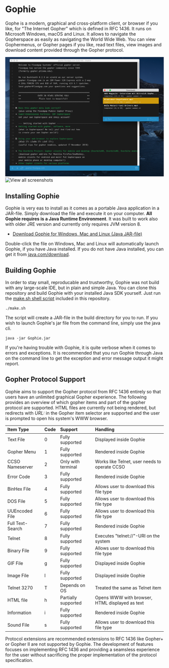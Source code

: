 # Gophie

Gophe is a modern, graphical and cross-platform client, or browser if you like, for "The Internet Gopher" which is defined in RFC 1436. It runs on Microsoft Windows, macOS and Linux. It allows to navigate the Gopherspace as easily as navigating the World Wide Web. You can view Gophermenus, or Gopher pages if you like, read text files, view images and download content provided through the Gopher protocol.

![Gophie on macOS](/screenshot/macos.png)
![View all screenshots](/screenshot/)

## Installing Gophie

Gophie is very eas to install as it comes as a portable Java application in a JAR-file. Simply download the file and execute it on your computer. **All Gophie requires is a Java Runtime Environment**. It was built to work also with older JRE version and currently only requires JVM version 8.

- [Download Gophie for Windows, Mac and Linux (Java JAR-file)](https://github.com/jankammerath/gophie/raw/master/build/Gophie.jar)

Double-click the file on Windows, Mac and Linux will automatically launch Gophie, if you have Java installed. If you do not have Java installed, you can get it from [java.com/download](java.com/download).

## Building Gophie

In order to stay small, reproducable and trustworthy, Gophie was not build with any large-scale IDE, but in plain and simple Java. You can clone this repository and build Gophie with your installed Java SDK yourself. Just run the [make.sh shell script](make.sh) included in this repository.

```
./make.sh
```

The script will create a JAR-file in the build directory for you to run. If you wish to launch Gophie's jar file from the command line, simply use the java cli.

```
java -jar Gophie.jar
```

If you're having trouble with Gophie, it is quite verbose when it comes to errors and exceptions. It is recommended that you run Gophie through Java on the command line to get the exception and error message output it might report.

## Gopher Protocol Support

Gophie aims to support the Gopher protocol from RFC 1436 entirely so that users have an unlimited graphical Gopher experience. The following provides an overview of which gopher items and part of the gopher protocol are supported. HTML files are currently not being rendered, but redirects with *URL:* in the Gopher item selector are supported and the user is prompted to open his system's WWW browser.

| Item Type          | Code | Support             |Handling                                               |
| :------------------|:-----|:--------------------|:------------------------------------------------------|
| Text File          | 0    | Fully supported     | Displayed inside Gophie                               |
| Gopher Menu        | 1    | Fully supported     | Rendered inside Gophie                                |
| CCSO Nameserver    | 2    | Only with terminal  | Works like Telnet, user needs to operate CCSO         |
| Error Code         | 3    | Fully supported     | Rendered inside Gophie                                |
| BinHex File        | 4    | Fully supported     | Allows user to download this file type                |
| DOS File           | 5    | Fully supported     | Allows user to download this file type                |
| UUEncoded File     | 6    | Fully supported     | Allows user to download this file type                |
| Full Text-Search   | 7    | Fully supported     | Rendered inside Gophie                                |
| Telnet             | 8    | Fully supported     | Executes "telnet://"-URI on the system                |
| Binary File        | 9    | Fully supported     | Allows user to download this file type                |
| GIF File           | g    | Fully supported     | Displayed inside Gophie                               |
| Image File         | I    | Fully supported     | Displayed inside Gophie                               |
| Telnet 3270        | T    | Depends on OS       | Treated the same as Telnet item                       |
| HTML file          | h    | Partially supported | Opens WWW with browser, HTML displayed as text        |
| Information        | i    | Fully supported     | Rendered inside Gophie                                |
| Sound File         | s    | Fully supported     | Allows user to download this file type                |

Protocol extensions are recommended extensions to RFC 1436 like Gopher+ or Gopher II are not supported by Gophie. The development of features focuses on implementing RFC 1436 and providing a seamsless experience for the user without sacrificing the proper implementation of the protocol specification.